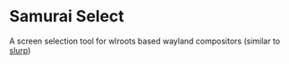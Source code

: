 # Samurai Select

A screen selection tool for wlroots based wayland compositors (similar to [slurp](https://github.com/emersion/slurp))
